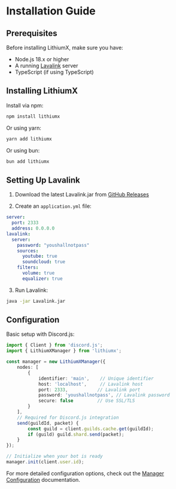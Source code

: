 # Installation Guide

## Prerequisites

Before installing LithiumX, make sure you have:

- Node.js 18.x or higher
- A running [Lavalink](https://github.com/lavalink-devs/Lavalink) server
- TypeScript (if using TypeScript)

## Installing LithiumX

Install via npm:
```bash
npm install lithiumx
```

Or using yarn:
```bash
yarn add lithiumx
```

Or using bun:
```bash
bun add lithiumx
```

## Setting Up Lavalink

1. Download the latest Lavalink.jar from [GitHub Releases](https://github.com/lavalink-devs/Lavalink/releases)

2. Create an `application.yml` file:
```yaml
server:
  port: 2333
  address: 0.0.0.0
lavalink:
  server:
    password: "youshallnotpass"
    sources:
      youtube: true
      soundcloud: true
    filters:
      volume: true
      equalizer: true
```

3. Run Lavalink:
```bash
java -jar Lavalink.jar
```

## Configuration

Basic setup with Discord.js:

```typescript
import { Client } from 'discord.js';
import { LithiumXManager } from 'lithiumx';

const manager = new LithiumXManager({
    nodes: [
        {
            identifier: 'main',    // Unique identifier
            host: 'localhost',     // Lavalink host
            port: 2333,           // Lavalink port
            password: 'youshallnotpass', // Lavalink password
            secure: false         // Use SSL/TLS
        }
    ],
    // Required for Discord.js integration
    send(guildId, packet) {
        const guild = client.guilds.cache.get(guildId);
        if (guild) guild.shard.send(packet);
    }
});

// Initialize when your bot is ready
manager.init(client.user.id);
```

For more detailed configuration options, check out the [Manager Configuration](./classes/LithiumXManager) documentation.
